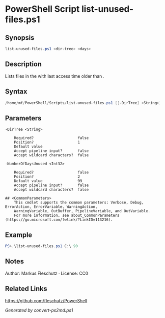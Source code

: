 # PowerShell Script list-unused-files.ps1

## Synopsis
```powershell
list-unused-files.ps1 <dir-tree> <days>
```

## Description
Lists files in the <directory tree> with last access time older than <days>.

## Syntax
```powershell
/home/mf/PowerShell/Scripts/list-unused-files.ps1 [[-DirTree] <String>] [[-NumberOfDaysUnused] <Int32>] [<CommonParameters>]
```

## Parameters

```
-DirTree <String>
    
    Required?                    false
    Position?                    1
    Default value                
    Accept pipeline input?       false
    Accept wildcard characters?  false
```

```
-NumberOfDaysUnused <Int32>
    
    Required?                    false
    Position?                    2
    Default value                99
    Accept pipeline input?       false
    Accept wildcard characters?  false
```

```
## <CommonParameters>
    This cmdlet supports the common parameters: Verbose, Debug, ErrorAction, ErrorVariable, WarningAction, 
    WarningVariable, OutBuffer, PipelineVariable, and OutVariable.
    For more information, see about_CommonParameters (https://go.microsoft.com/fwlink/?LinkID=113216).
```

## Example
```powershell
PS>.\list-unused-files.ps1 C:\ 90
```


## Notes
Author: Markus Fleschutz · License: CC0

## Related Links
https://github.com/fleschutz/PowerShell

*Generated by convert-ps2md.ps1*

